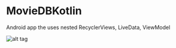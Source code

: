 # MovieDBKotlin

Android app the uses nested RecyclerViews, LiveData, ViewModel

![alt tag](https://imgur.com/8Gp5J7r.gif)
